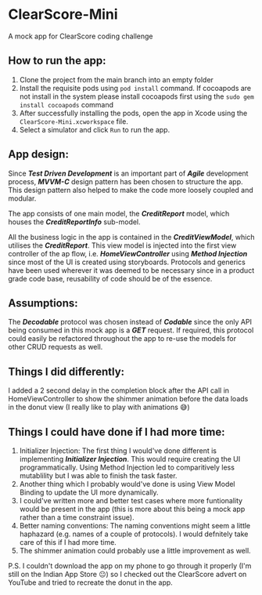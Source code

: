 # ClearScore-Mini
A mock app for ClearScore coding challenge

## How to run the app:
  1. Clone the project from the main branch into an empty folder
  2. Install the requisite pods using ```pod install``` command. If cocoapods are not install in the system please install cocoapods first using the ```sudo gem install cocoapods``` command
  3. After successfully installing the pods, open the app in Xcode using the ```ClearScore-Mini.xcworkspace``` file.
  4. Select a simulator and click ```Run``` to run the app.
  
## App design:
Since **_Test Driven Development_** is an important part of **_Agile_** development process, **_MVVM-C_** design pattern has been chosen to structure the app. This design pattern also helped to make the code more loosely coupled and modular.

The app consists of one main model, the **_CreditReport_** model, which houses the **_CreditReportInfo_** sub-model.

All the business logic in the app is contained in the **_CreditViewModel_**, which utilises the **_CreditReport_**. This view model is injected into the first view controller of the ap flow, i.e. **_HomeViewController_** using **_Method Injection_** since most of the UI is created using storyboards. Protocols and generics have been used wherever it was deemed to be necessary since in a product grade code base, reusability of code should be of the essence.

## Assumptions:
The **_Decodable_** protocol was chosen instead of **_Codable_** since the only API being consumed in this mock app is a **_GET_** request. If required, this protocol could easily be refactored throughout the app to re-use the models for other CRUD requests as well.

## Things I did differently:
I added a 2 second delay in the completion block after the API call in HomeViewController to show the shimmer animation before the data loads in the donut view (I really like to play with animations :sweat_smile:)

## Things I could have done if I had more time:

  1. Initializer Injection: The first thing I would've done different is implementing **_Initializer Injection_**. This would require creating the UI programmatically. Using Method Injection led to comparitively less mutablility but I was able to finish the task faster.
  2. Another thing which I probably would've done is using View Model Binding to update the UI more dynamically.
  3. I could've written more and better test cases where more funtionality would be present in the app (this is more about this being a mock app rather than a time constraint issue).
  4. Better naming conventions: The naming conventions might seem a little haphazard (e.g. names of a couple of protocols). I would defnitely take care of this if I had more time.
  5. The shimmer animation could probably use a little improvement as well.

P.S. I couldn't download the app on my phone to go through it properly (I'm still on the Indian App Store :neutral_face:) so I checked out the ClearScore advert on YouTube and tried to recreate the donut in the app.
  
